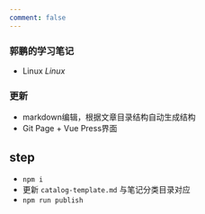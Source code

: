 ```yaml
---
comment: false 
---
```


### 郭鹏的学习笔记

- Linux
$Linux$


### 更新
- markdown编辑，根据文章目录结构自动生成结构
- Git Page + Vue Press界面

## step
- `npm i`
- 更新 `catalog-template.md` 与笔记分类目录对应
- `npm run publish`